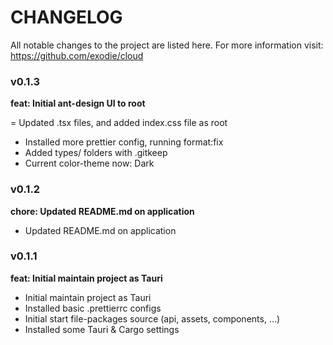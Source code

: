 # CHANGELOG

All notable changes to the project are listed here.
For more information visit: https://github.com/exodie/cloud

### v0.1.3

**feat: Initial ant-design UI to root**

= Updated .tsx files, and added index.css file as root
- Installed more prettier config, running format:fix
- Added types/ folders with .gitkeep
- Current color-theme now: Dark

### v0.1.2

**chore: Updated README.md on application**

- Updated README.md on application

### v0.1.1

**feat: Initial maintain project as Tauri**

- Initial maintain project as Tauri
- Installed basic .prettierrc configs
- Initial start file-packages source (api, assets, components, ...)
- Installed some Tauri & Cargo settings
